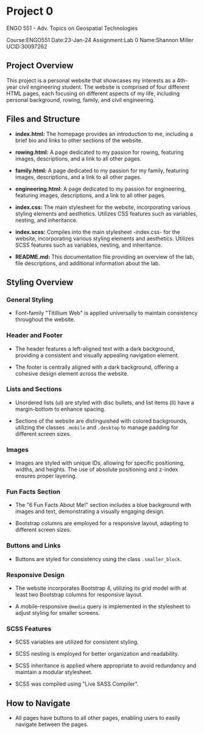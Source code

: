 # Project 0
ENGO 551 - Adv. Topics on Geospatial Technologies

Course:ENGO551
Date:23-Jan-24
Assignment:Lab 0
Name:Shannon Miller
UCID:30097262

## Project Overview

This project is a personal website that showcases my interests as a 4th-year civil engineering student. The website is comprised of four different HTML pages, each focusing on different aspects of my life, including personal background, rowing, family, and civil engineering.

## Files and Structure

- **index.html:** The homepage provides an introduction to me, including a brief bio and links to other sections of the website.

- **rowing.html:** A page dedicated to my passion for rowing, featuring images, descriptions, and a link to all other pages.

- **family.html:** A page dedicated to my passion for my family, featuring images, descriptions, and a link to all other pages.

- **engineering.html:** A page dedicated to my passion for engineering, featuring images, descriptions, and a link to all other pages.

- **index.css:** The main stylesheet for the website, incorporating various styling elements and aesthetics. Utilizes CSS features such as variables, nesting, and inheritance.

- **index.scss:** Compiles into the main stylesheet -index.css- for the website, incorporating various styling elements and aesthetics. Utilizes SCSS features such as variables, nesting, and inheritance.

- **README.md:** This documentation file providing an overview of the lab, file descriptions, and additional information about the lab.

## Styling Overview

### General Styling

- Font-family "Titillium Web" is applied universally to maintain consistency throughout the website.

### Header and Footer

- The header features a left-aligned text with a dark background, providing a consistent and visually appealing navigation element.

- The footer is centrally aligned with a dark background, offering a cohesive design element across the website.

### Lists and Sections

- Unordered lists (ul) are styled with disc bullets, and list items (li) have a margin-bottom to enhance spacing.

- Sections of the website are distinguished with colored backgrounds, utilizing the classes `.mobile` and `.desktop` to manage padding for different screen sizes.

### Images

- Images are styled with unique IDs, allowing for specific positioning, widths, and heights. The use of absolute positioning and z-index ensures proper layering.

### Fun Facts Section

- The "6 Fun Facts About Me!" section includes a blue background with images and text, demonstrating a visually engaging design.

- Bootstrap columns are employed for a responsive layout, adapting to different screen sizes.

### Buttons and Links

- Buttons are styled for consistency using the class `.smaller_block`.

### Responsive Design

- The website incorporates Bootstrap 4, utilizing its grid model with at least two Bootstrap columns for responsive layout.

- A mobile-responsive `@media` query is implemented in the stylesheet to adjust styling for smaller screens.

### SCSS Features

- SCSS variables are utilized for consistent styling.

- SCSS nesting is employed for better organization and readability.

- SCSS inheritance is applied where appropriate to avoid redundancy and maintain a modular stylesheet.

- SCSS was compiled using "Live SASS Compiler".

## How to Navigate

- All pages have buttons to all other pages, enabling users to easily navigate between the pages.


